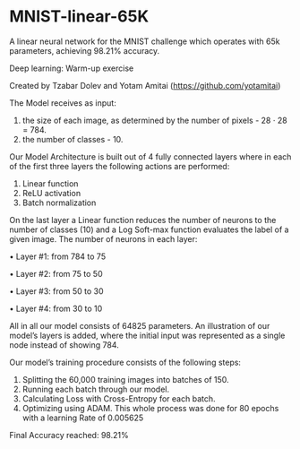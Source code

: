# MNIST-linear-65K
A linear neural network for the MNIST challenge which operates with 65k parameters, achieving 98.21% accuracy.

Deep learning: Warm-up exercise

Created by Tzabar Dolev and Yotam Amitai (https://github.com/yotamitai)

The Model receives as input: 
1) the size of each image, as determined by the number of pixels - 28 · 28 = 784.
2) the number of classes - 10.

Our Model Architecture is built out of 4 fully connected layers where in each of the first three layers the following actions are performed:

1. Linear function
2. ReLU activation
3. Batch normalization

On the last layer a Linear function reduces the number of neurons to the number of classes (10) and a Log Soft-max function evaluates the label of a given image.
The number of neurons in each layer:

• Layer #1: from 784 to 75

• Layer #2: from 75 to 50

• Layer #3: from 50 to 30

• Layer #4: from 30 to 10

All in all our model consists of 64825 parameters. An illustration of our model’s layers is added, where the initial input was represented as a single node instead of showing 784.

Our model’s training procedure consists of the following steps:
1. Splitting the 60,000 training images into batches of 150.
2. Running each batch through our model.
3. Calculating Loss with Cross-Entropy for each batch.
4. Optimizing using ADAM.
This whole process was done for 80 epochs with a learning Rate of 0.005625

Final Accuracy reached: 98.21%
